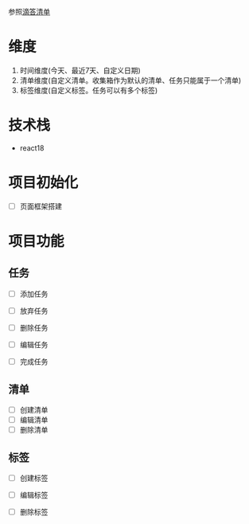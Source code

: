参照[滴答清单](https://www.dida365.com/)

# 维度

1. 时间维度(今天、最近7天、自定义日期)
2. 清单维度(自定义清单。收集箱作为默认的清单、任务只能属于一个清单)
3. 标签维度(自定义标签。任务可以有多个标签)

# 技术栈
- react18

# 项目初始化

- [ ] 页面框架搭建

# 项目功能

## 任务
- [ ] 添加任务
- [ ] 放弃任务
- [ ] 删除任务
- [ ] 编辑任务
- [ ] 完成任务


## 清单
- [ ] 创建清单
- [ ] 编辑清单
- [ ] 删除清单

## 标签
- [ ] 创建标签
- [ ] 编辑标签
- [ ] 删除标签

